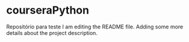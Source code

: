 # courseraPython
Repositório para teste 
I am editing the README file. Adding some more details about the project description.
